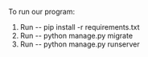 To run our program:

1. Run -- pip install -r requirements.txt
2. Run -- python manage.py migrate
3. Run -- python manage.py runserver
